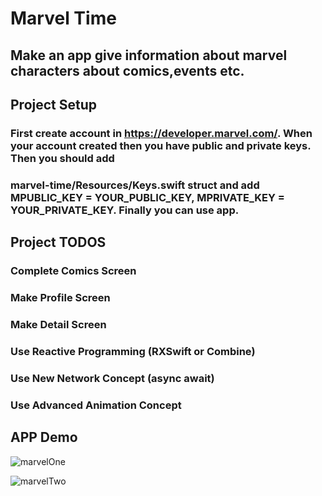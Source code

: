 # Marvel Time

## Make an app give information about marvel characters about comics,events etc.

## Project Setup 

### First create account in https://developer.marvel.com/. When your account created then you have public and private keys. Then you should add
### marvel-time/Resources/Keys.swift struct and add MPUBLIC_KEY = YOUR_PUBLIC_KEY, MPRIVATE_KEY = YOUR_PRIVATE_KEY. Finally you can use app.

## Project TODOS

### Complete Comics Screen
### Make Profile Screen
### Make Detail Screen
### Use Reactive Programming (RXSwift or Combine)
### Use New Network Concept (async await)
### Use Advanced Animation Concept

## APP Demo

![marvelOne](https://github.com/batuhankacmaz/marvel-time/assets/88502316/928a5834-645e-44a0-be20-f6f6cddf1610)

![marvelTwo](https://github.com/batuhankacmaz/marvel-time/assets/88502316/e55eefd6-3be2-4412-926c-c20913b02dbc)




